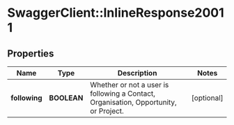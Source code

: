 # SwaggerClient::InlineResponse20011

## Properties
Name | Type | Description | Notes
------------ | ------------- | ------------- | -------------
**following** | **BOOLEAN** | Whether or not a user is following a Contact, Organisation, Opportunity, or Project. | [optional] 


